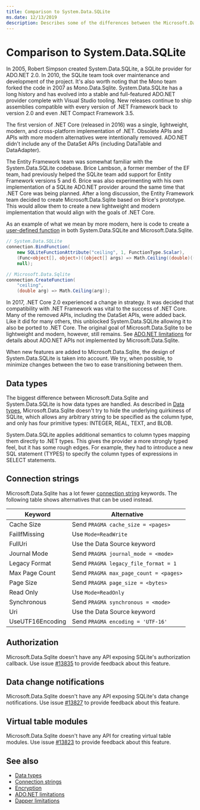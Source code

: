 ```yaml
---
title: Comparison to System.Data.SQLite
ms.date: 12/13/2019
description: Describes some of the differences between the Microsoft.Data.Sqlite and System.Data.SQLite libraries.
---
```

# Comparison to System.Data.SQLite

In 2005, Robert Simpson created System.Data.SQLite, a SQLite provider for ADO.NET 2.0. In 2010, the SQLite team took over maintenance and development of the project. It's also worth noting that the Mono team forked the code in 2007 as Mono.Data.Sqlite. System.Data.SQLite has a long history and has evolved into a stable and full-featured ADO.NET provider complete with Visual Studio tooling. New releases continue to ship assemblies compatible with every version of .NET Framework back to version 2.0 and even .NET Compact Framework 3.5.

The first version of .NET Core (released in 2016) was a single, lightweight, modern, and cross-platform implementation of .NET. Obsolete APIs and APIs with more modern alternatives were intentionally removed. ADO.NET didn't include any of the DataSet APIs (including DataTable and DataAdapter).

The Entity Framework team was somewhat familiar with the System.Data.SQLite codebase. Brice Lambson, a former member of the EF team, had previously helped the SQLite team add support for Entity Framework versions 5 and 6. Brice was also experimenting with his own implementation of a SQLite ADO.NET provider around the same time that .NET Core was being planned. After a long discussion, the Entity Framework team decided to create Microsoft.Data.Sqlite based on Brice's prototype. This would allow them to create a new lightweight and modern implementation that would align with the goals of .NET Core.

As an example of what we mean by more modern, here is code to create a [user-defined function](user-defined-functions.md) in both System.Data.SQLite and Microsoft.Data.Sqlite.

```csharp
// System.Data.SQLite
connection.BindFunction(
    new SQLiteFunctionAttribute("ceiling", 1, FunctionType.Scalar),
    (Func<object[], object>)((object[] args) => Math.Ceiling((double)((object[])args[1])[0])),
    null);

// Microsoft.Data.Sqlite
connection.CreateFunction(
    "ceiling",
    (double arg) => Math.Ceiling(arg));
```

In 2017, .NET Core 2.0 experienced a change in strategy. It was decided that compatibility with .NET Framework was vital to the success of .NET Core. Many of the removed APIs, including the DataSet APIs, were added back. Like it did for many others, this unblocked System.Data.SQLite allowing it to also be ported to .NET Core. The original goal of Microsoft.Data.Sqlite to be lightweight and modern, however, still remains. See [ADO.NET limitations](adonet-limitations.md) for details about ADO.NET APIs not implemented by Microsoft.Data.Sqlite.

When new features are added to Microsoft.Data.Sqlite, the design of System.Data.SQLite is taken into account. We try, when possible, to minimize changes between the two to ease transitioning between them.

## Data types

The biggest difference between Microsoft.Data.Sqlite and System.Data.SQLite is how data types are handled. As described in [Data types](types.md), Microsoft.Data.Sqlite doesn't try to hide the underlying quirkiness of SQLite, which allows any arbitrary string to be specified as the column type, and only has four primitive types: INTEGER, REAL, TEXT, and BLOB.

System.Data.SQLite applies additional semantics to column types mapping them directly to .NET types. This gives the provider a more strongly typed feel, but it has some rough edges. For example, they had to introduce a new SQL statement (TYPES) to specify the column types of expressions in SELECT statements.

## Connection strings

Microsoft.Data.Sqlite has a lot fewer [connection string](connection-strings.md) keywords. The following table shows alternatives that can be used instead.

| Keyword          | Alternative                                         |
| ---------------- | --------------------------------------------------- |
| Cache Size       | Send `PRAGMA cache_size = <pages>`                  |
| FailIfMissing    | Use `Mode=ReadWrite`                                |
| FullUri          | Use the Data Source keyword                         |
| Journal Mode     | Send `PRAGMA journal_mode = <mode>`                 |
| Legacy Format    | Send `PRAGMA legacy_file_format = 1`                |
| Max Page Count   | Send `PRAGMA max_page_count = <pages>`              |
| Page Size        | Send `PRAGMA page_size = <bytes>`                   |
| Read Only        | Use `Mode=ReadOnly`                                 |
| Synchronous      | Send `PRAGMA synchronous = <mode>`                  |
| Uri              | Use the Data Source keyword                         |
| UseUTF16Encoding | Send `PRAGMA encoding = 'UTF-16'`                   |

## Authorization

Microsoft.Data.Sqlite doesn't have any API exposing SQLite's authorization callback. Use issue [#13835](https://github.com/dotnet/efcore/issues/13835) to provide feedback about this feature.

## Data change notifications

Microsoft.Data.Sqlite doesn't have any API exposing SQLite's data change notifications. Use issue [#13827](https://github.com/dotnet/efcore/issues/13827) to provide feedback about this feature.

## Virtual table modules

Microsoft.Data.Sqlite doesn't have any API for creating virtual table modules. Use issue [#13823](https://github.com/dotnet/efcore/issues/13823) to provide feedback about this feature.

## See also

* [Data types](types.md)
* [Connection strings](connection-strings.md)
* [Encryption](encryption.md)
* [ADO.NET limitations](adonet-limitations.md)
* [Dapper limitations](dapper-limitations.md)
